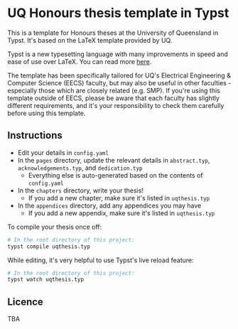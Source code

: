 # UQ Honours thesis template in Typst
This is a template for Honours theses at the University of Queensland in Typst. It's based on the LaTeX
template provided by UQ.

Typst is a new typesetting language with many improvements in speed and ease of use over LaTeX. You can read
more [here]().

The template has been specifically tailored for UQ's Electrical Engineering & Computer Science (EECS) faculty,
but may also be useful in other faculties - especially those which are closely related (e.g. SMP). If you're
using this template outside of EECS, please be aware that each faculty has slightly different requirements,
and it's your responsibility to check them carefully before using this template.

## Instructions
- Edit your details in `config.yaml`
- In the `pages` directory, update the relevant details in `abstract.typ`, `acknowledgements.typ`, and
`dedication.typ`
    - Everything else is auto-generated based on the contents of `config.yaml`
- In the `chapters` directory, write your thesis!
    - If you add a new chapter, make sure it's listed in `uqthesis.typ`
- In the `appendices` directory, add any appendices you may have
    - If you add a new appendix, make sure it's listed in `uqthesis.typ`

To compile your thesis once off:

```bash
# In the root directory of this project:
typst compile uqthesis.typ
```

While editing, it's very helpful to use Typst's live reload feature:

```bash
# In the root directory of this project:
typst watch uqthesis.typ
```

## Licence
TBA
